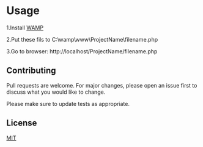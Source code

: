 # Usage

1.Install [WAMP](https://www.wampserver.com/en/)


2.Put these fils to C:\wamp\www\ProjectName\filename.php

3.Go to browser: http://localhost/ProjectName/filename.php

## Contributing
Pull requests are welcome. For major changes, please open an issue first to discuss what you would like to change.

Please make sure to update tests as appropriate.

## License
[MIT](https://choosealicense.com/licenses/mit/)
